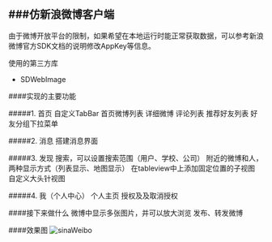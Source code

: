 ###仿新浪微博客户端
---
由于微博开放平台的限制，如果希望在本地运行时能正常获取数据，可以参考新浪微博官方SDK文档的说明修改AppKey等信息。

使用的第三方库

* SDWebImage


####实现的主要功能

#####1. 首页
	自定义TabBar
	首页微博列表
	详细微博
	评论列表
    推荐好友列表
    好友分组下拉菜单

#####2. 消息
	搭建消息界面

#####3. 发现
    搜索，可以设置搜索范围（用户、学校、公司）
    附近的微博和人，两种显示方式（列表显示、地图显示）
		在tableview中上添加固定位置的子视图
		自定义大头针视图

#####4. 我（个人中心）
    个人主页
    授权及及取消授权


####接下来做什么
    微博中显示多张图片，并可以放大浏览
    发布、转发微博

####效果图
![sinaWeibo](http://cc.cocimg.com/bbs/attachment/postcate/topic/16/306893_189_c1ad14343610183f7e82fb284cd6d.gif)